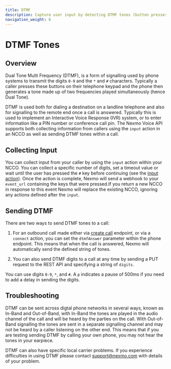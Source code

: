 ```yaml
---
title: DTMF
description: Capture user input by detecting DTMF tones (button presses) during a call.
navigation_weight: 6
---
```


# DTMF Tones

## Overview

Dual Tone Multi Frequency (DTMF), is a form of signalling used by phone systems to transmit the digits `0-9` and the `*` and `#` characters. Typically a caller presses these buttons on their telephone keypad and the phone then generates a tone made up of two frequencies played simultaneously (hence Dual Tone).

DTMF is used both for dialing a destination on a landline telephone and also for signalling to the remote end once a call is answered.  Typically this is used to implement an Interactive Voice Response (IVR) system, or to enter information like a PIN number or conference call pin.  The Nexmo Voice API supports both collecting information from callers using the `input` action in an NCCO as well as sending DTMF tones within a call.

## Collecting Input

You can collect input from your caller by using the `input` action within your NCCO. You can collect a specific number of digits, set a timeout value or wait until the user has pressed the `#` key before continuing (see the [input action](/voice/voice-api/ncco-reference#input)). Once the action is complete, Nexmo will send a webhook to your `event_url` containing the keys that were pressed.If you return a new NCCO in response to this event Nexmo will replace the existing NCCO, ignoring any actions defined after the `input`.

## Sending DTMF 

There are two ways to send DTMF tones to a call:

1. For an outbound call made either via [create call](/api/voice#createCall) endpoint, or via a `connect` action, you can set the `dtmfAnswer` parameter within the phone endpoint. This means that when the call is answered, Nexmo will automatically send the defined string of tones.

2. You can also send DTMF digits to a call at any time by sending a PUT request to the REST API and specifying a string of `digits`.

You can use digits `0-9`, `*`, and `#`. A `p` indicates a pause of 500ms if you need to add a delay in sending the digits.

## Troubleshooting

DTMF can be sent across digtal phone networks in several ways, known as In-Band and Out-of-Band, with In-Band the tones are played in the audio channel of the call and will be heard by the parties on the call. With Out-of-Band signalling the tones are sent in a separate signalling channel and may not be heard by a caller listening on the other end. This means that if you are testing sending DTMF by calling your own phone, you may not hear the tones in your earpiece.

DTMF can also have specific local carrier problems. If you experience difficulties in using DTMF please contact support@nexmo.com with details of your problem.
